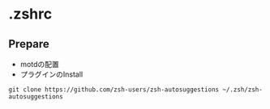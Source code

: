 # .zshrc

## Prepare
- motdの配置
- プラグインのInstall

```
git clone https://github.com/zsh-users/zsh-autosuggestions ~/.zsh/zsh-autosuggestions
```

